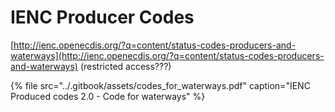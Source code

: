 # IENC Producer Codes

[http://ienc.openecdis.org/?q=content/status-codes-producers-and-waterways](http://ienc.openecdis.org/?q=content/status-codes-producers-and-waterways) \(restricted access???\)

{% file src="../.gitbook/assets/codes\_for\_waterways.pdf" caption="IENC Produced codes 2.0 - Code for waterways" %}

